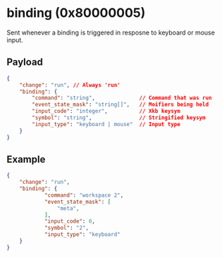 # binding (0x80000005)
Sent whenever a binding is triggered in resposne to keyboard or
mouse input.

## Payload
```json
{
    "change": "run", // Always 'run'
    "binding": {
        "command": "string",              // Command that was run
        "event_state_mask": "string[]",   // Moifiers being held
        "input_code": "integer",          // Xkb keysym
        "symbol": "string",               // Stringified keysym 
        "input_type": "keyboard | mouse"  // Input type
    }
}
```


## Example
```json
{
    "change": "run",
    "binding": {
            "command": "workspace 2",
            "event_state_mask": [
                "meta",
            ],
            "input_code": 0,
            "symbol": "2",
            "input_type": "keyboard"
    }
}
```
